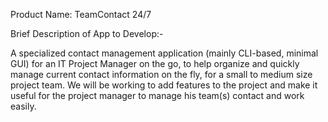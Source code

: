 Product Name: TeamContact 24/7

Brief Description of App to Develop:-

A specialized contact management application (mainly CLI-based, minimal GUI) for an IT Project Manager on the go, to help organize and quickly manage current contact information on the fly, for a small to medium size project team. We will be working to add features to the project and make it useful for the project manager to manage his team(s) contact and work easily. 
